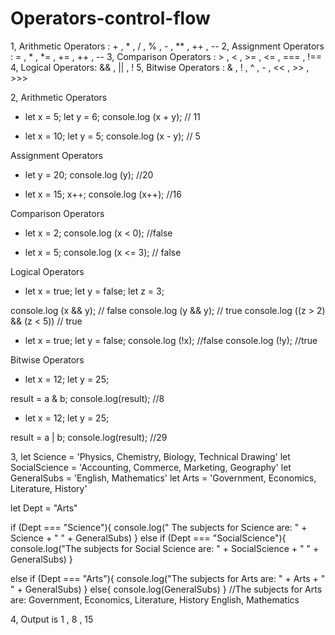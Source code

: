 # Operators-control-flow

1, Arithmetic Operators : + , * , / , % , - , ** , ++ , --
2, Assignment Operators : = , * , *= , += , ++ , --
3, Comparison Operators : > , < , >= , <= , === , !==
4, Logical Operators: && , || , !
5, Bitwise Operators : & , ! , ^ , - , << , >> , >>>


2, Arithmetic Operators
- let x = 5;
let y = 6;
console.log (x + y); // 11

- let x = 10;
let y = 5;
console.log (x - y); // 5


Assignment Operators
- let y = 20;
console.log (y); //20

- let x = 15;
  x++;
  console.log (x++); //16


Comparison Operators
- let x = 2;
 console.log (x < 0); //false

- let x = 5;
console.log (x <= 3); // false


Logical Operators
- let x = true;
let y = false;
let z = 3;

console.log (x && y); // false
console.log (y && y); // true
console.log ((z > 2) && (z < 5)) // true

- let x = true;
let y = false;
console.log (!x); //false
console.log (!y); //true


Bitwise Operators
- let x = 12;
let y = 25;

result = a & b;
console.log(result); //8

- let x = 12;
let y = 25;

result = a | b; 
console.log(result); //29

3,  let Science = 'Physics, Chemistry, Biology, Technical Drawing'
   let SocialScience = 'Accounting, Commerce, Marketing, Geography'
   let GeneralSubs = 'English, Mathematics'
   let Arts = 'Government, Economics, Literature, History'

   let Dept = "Arts"


if (Dept === "Science"){
   console.log(" The subjects for Science are: " + Science + " " + GeneralSubs)
}
else if (Dept === "SocialScience"){
    console.log("The subjects for Social Science are: " + SocialScience + " " + GeneralSubs)
}

else if (Dept === "Arts"){
    console.log("The subjects for Arts are: " + Arts + " " + GeneralSubs)
}
else{
    console.log(GeneralSubs)
}
//The subjects for Arts are: Government, Economics, Literature, History English, Mathematics

4, Output is 1 , 8 , 15
